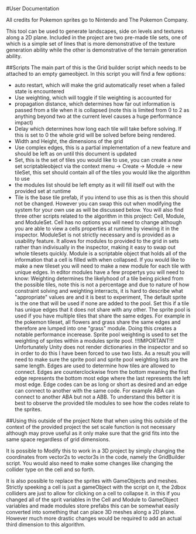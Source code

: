 #User Documentation

All credits for Pokemon sprites go to  Nintendo and The Pokemon  Company.

This tool can be used to generate landscapes, side on levels and textures along a 2D plane. 
Included in the project are two pre-made tile sets, one of which is a simple set of lines that is more demonstrative of the texture generation ability while the other is demonstrative of the terrain generation ability.

##Scripts
The main part of this is the Grid builder script which needs to be attached to an empty gameobject.
In this script you will find a few options:
- auto restart, which will make the grid automatically reset when a failed state is encountered
- Use weighting, which will toggle if tile weighting is accounted for
- propagation distance, which determines how far out information is passed from a tile when it is collapsed (note this is limited from 0 to 2 as anything beyond two at the current level causes a huge performance impact)
- Delay which determines how long each tile will take before solving. If this is set to 0 the whole grid will be solved before being rendered.
- Width and Height, the dimensions of the grid
- Use complex edges, this is a partial implementation of a new feature and should be left as on until this document is updated
- Set, this is the set of tiles you would like to use, you can create a new set scriptableobject via the context menu -> Create -> Module -> new tileSet, this set should contain all of the tiles you would like the algorithm to use
- the modules list should be left empty as it will fill itself out with the provided set at runtime
- Tile is the base tile prefab, if you intend to use this as is then this should not be changed. However you can swap this out when modifying the system for your own use as will be discussed below.
You will also find three other scripts related to the algorithm in this project: Cell, Module, and ModuleSet.
Cell has no options you will need to change although you are able to view a cells properties at runtime by viewing it in the inspector.
ModuleSet is not strictly necessary and is provided as a usability feature. It allows for modules to provided to the grid in sets rather than indivisually in the inspector, making it easy to swap out whole tilesets quickly.
Module is a scriptable object that holds all of the information that a cell is filled with when collapsed. If you would like to make a new tileset you will need to make a new module for each tile with unique edges.
In editor modules have a few propertys you will need to know:
Weighting determines the likelyhood of a tile being picked from the possible tiles, note this is not a percentage and due to nature of how constraint solving and weighting interracts, it is hard to describe what "appropriate" values are and it is best to experiment,
The default sprite is the one that will be used if none are added to the pool. Set this if a tile has unique edges that it does not share with any other.
The sprite pool is used if you have multiple tiles that share the same edges. For example in the pokemon tileset, all flowers and grass share the same edges and therefore are lumped into one "grass" module. Doing this creates a notable performance incerease.
Sprite pool weighting is used to set the weighting of sprites within a modules sprite pool.
!!!IMPORTANT!!! 
Unfortunately Unity does not render dictionaries in the inspector and so in order to do this I have been forced to use two lists. As a result you will need to make sure the sprite pool and sprite pool weighting lists are the same length.
Edges are used to determine how tiles are allowed to connect. Edges are counterclockwise from the bottom meaning the first edge represents the bottom most edge where the last represents the left most edge.
Edge codes can be as long or short as desired and an edge can connect to another with the same code. For example ABA can connect to another ABA but not a ABB. To understand this better it is best to observe the provided tile modules to see how the codes relate to the sprites.

##Using this outside of the project
Note that when using this outside of the context of the provided project the set scale function is not necessary although may prove useful as it only make sure that the grid fits into the same space regardless of grid dimensions.

It is possible to Modify this to work in a 3D project by simply changing the coordinates from vector2s to vector3s in the code, namely the GridBuilder script. 
You would also need to make some changes like changing the collider type on the cell and so forth.

It is also possible to replace the sprites with GameObjects and meshes. Strictly speeking a cell is just a gameObject with the script on it, the 2dbox colliders are just to allow for clicking on a cell to collapse it.
in this if you changed all of the sprit variables in the Cell and Module to GameObject variables and made modules store prefabs this can be somewhat easily converted into something that can place 3D meshes along a 2D plane.
However much more drastic changes would be required to add an actual third dimension to this algorithm. 